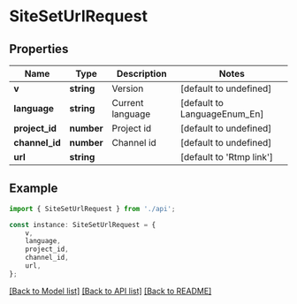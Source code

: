 # SiteSetUrlRequest


## Properties

Name | Type | Description | Notes
------------ | ------------- | ------------- | -------------
**v** | **string** | Version | [default to undefined]
**language** | **string** | Current language | [default to LanguageEnum_En]
**project_id** | **number** | Project id | [default to undefined]
**channel_id** | **number** | Channel id | [default to undefined]
**url** | **string** |  | [default to 'Rtmp link']

## Example

```typescript
import { SiteSetUrlRequest } from './api';

const instance: SiteSetUrlRequest = {
    v,
    language,
    project_id,
    channel_id,
    url,
};
```

[[Back to Model list]](../README.md#documentation-for-models) [[Back to API list]](../README.md#documentation-for-api-endpoints) [[Back to README]](../README.md)
